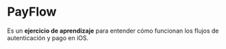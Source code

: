 # PayFlow
Es un **ejercicio de aprendizaje** para entender cómo funcionan los flujos de autenticación y pago en iOS.
